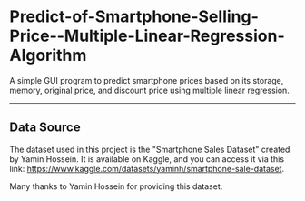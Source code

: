 # Predict-of-Smartphone-Selling-Price--Multiple-Linear-Regression-Algorithm
A simple GUI program to predict smartphone prices based on its storage, memory, original price, and discount price using multiple linear regression.

---


## Data Source
The dataset used in this project is the "Smartphone Sales Dataset" created by Yamin Hossein. It is available on Kaggle, and you can access it via this link: https://www.kaggle.com/datasets/yaminh/smartphone-sale-dataset.

Many thanks to Yamin Hossein for providing this dataset.
